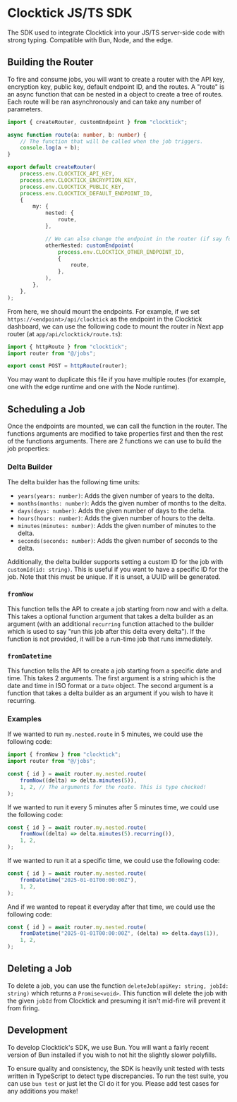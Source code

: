 # Clocktick JS/TS SDK

The SDK used to integrate Clocktick into your JS/TS server-side code with strong typing. Compatible with Bun, Node, and the edge.

## Building the Router

To fire and consume jobs, you will want to create a router with the API key, encryption key, public key, default endpoint ID, and the routes. A "route" is an async function that can be nested in a object to create a tree of routes. Each route will be ran asynchronously and can take any number of parameters.

```ts
import { createRouter, customEndpoint } from "clocktick";

async function route(a: number, b: number) {
    // The function that will be called when the job triggers.
    console.log(a + b);
}

export default createRouter(
    process.env.CLOCKTICK_API_KEY,
    process.env.CLOCKTICK_ENCRYPTION_KEY,
    process.env.CLOCKTICK_PUBLIC_KEY,
    process.env.CLOCKTICK_DEFAULT_ENDPOINT_ID,
    {
        my: {
            nested: {
                route,
            },

            // We can also change the endpoint in the router (if say for example we have some endpoints that require Node).
            otherNested: customEndpoint(
                process.env.CLOCKTICK_OTHER_ENDPOINT_ID,
                {
                    route,
                },
            ),
        },
    },
);
```

From here, we should mount the endpoints. For example, if we set `https://<endpoint>/api/clocktick` as the endpoint in the Clocktick dashboard, we can use the following code to mount the router in Next app router (at `app/api/clocktick/route.ts`):

```ts
import { httpRoute } from "clocktick";
import router from "@/jobs";

export const POST = httpRoute(router);
```

You may want to duplicate this file if you have multiple routes (for example, one with the edge runtime and one with the Node runtime).

## Scheduling a Job

Once the endpoints are mounted, we can call the function in the router. The functions arguments are modified to take properties first and then the rest of the functions arguments. There are 2 functions we can use to build the job properties:

### Delta Builder

The delta builder has the following time units:

- `years(years: number)`: Adds the given number of years to the delta.
- `months(months: number)`: Adds the given number of months to the delta.
- `days(days: number)`: Adds the given number of days to the delta.
- `hours(hours: number)`: Adds the given number of hours to the delta.
- `minutes(minutes: number)`: Adds the given number of minutes to the delta.
- `seconds(seconds: number)`: Adds the given number of seconds to the delta.

Additionally, the delta builder supports setting a custom ID for the job with `customId(id: string)`. This is useful if you want to have a specific ID for the job. Note that this must be unique. If it is unset, a UUID will be generated.

### `fromNow`

This function tells the API to create a job starting from now and with a delta. This takes a optional function argument that takes a delta builder as an argument (with an additional `recurring` function attached to the builder which is used to say "run this job after this delta every delta"). If the function is not provided, it will be a run-time job that runs immediately.

### `fromDatetime`

This function tells the API to create a job starting from a specific date and time. This takes 2 arguments. The first argument is a string which is the date and time in ISO format or a `Date` object. The second argument is a function that takes a delta builder as an argument if you wish to have it recurring.

### Examples

If we wanted to run `my.nested.route` in 5 minutes, we could use the following code:

```ts
import { fromNow } from "clocktick";
import router from "@/jobs";

const { id } = await router.my.nested.route(
    fromNow((delta) => delta.minutes(5)),
    1, 2, // The arguments for the route. This is type checked!
);
```

If we wanted to run it every 5 minutes after 5 minutes time, we could use the following code:

```ts
const { id } = await router.my.nested.route(
    fromNow((delta) => delta.minutes(5).recurring()),
    1, 2,
);
```

If we wanted to run it at a specific time, we could use the following code:

```ts
const { id } = await router.my.nested.route(
    fromDatetime("2025-01-01T00:00:00Z"),
    1, 2,
);
```

And if we wanted to repeat it everyday after that time, we could use the following code:

```ts
const { id } = await router.my.nested.route(
    fromDatetime("2025-01-01T00:00:00Z", (delta) => delta.days(1)),
    1, 2,
);
```

## Deleting a Job

To delete a job, you can use the function `deleteJob(apiKey: string, jobId: string)` which returns a `Promise<void>`. This function will delete the job with the given `jobId` from Clocktick and presuming it isn't mid-fire will prevent it from firing.

## Development

To develop Clocktick's SDK, we use Bun. You will want a fairly recent version of Bun installed if you wish to not hit the slightly slower polyfills.

To ensure quality and consistency, the SDK is heavily unit tested with tests written in TypeScript to detect type discrepancies. To run the test suite, you can use `bun test` or just let the CI do it for you. Please add test cases for any additions you make!
